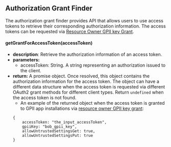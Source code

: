 ## Authorization Grant Finder

The authorization grant finder provides API that allows users to use access tokens to retrieve their corresponding authorization information. The access tokens can be requested via [Resource Owner GPII key Grant](https://wiki.gpii.net/w/GPII_OAuth_2_Guide#Resource_Owner_GPII_Key_Grant).

#### getGrantForAccessToken(accessToken)
* **description**: Retrieve the authorization information of an access token.
* **parameters:**
    * accessToken: String. A string representing an authorization issued to the
    client.
* **return:** A promise object. Once resolved, this object contains the authorization information for the access token. The object can have a different data structure when the access token is requested via different OAuth2 grant methods for different client types. Return `undefined` when the access token is not found.
    - An example of the returned object when the access token is granted to GPII app installations via [resource owner GPII key grant](https://wiki.gpii.net/w/GPII_OAuth_2_Guide#Resource_Owner_GPII_Key_Grant):
    ```
    {
        accessToken: "the_input_accessToken",
        gpiiKey: "bob_gpii_key",
        allowUntrustedSettingsGet: true,
        allowUntrustedSettingsPut: true
    }
    ```
